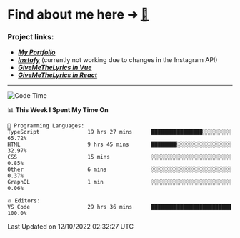# Find about me here ➜ [🧑](https://pauabella.dev)

### Project links:
- ***[My Portfolio](https://pauabella.dev)***
- ***[Instafy](https://instafy.me)*** (currently not working due to changes in the Instagram API)
- ***[GiveMeTheLyrics in Vue](https://lyrics.pauabella.dev)***
- ***[GiveMeTheLyrics in React](https://pauabella.dev/GiveMeTheLyrics)***

---
<!--START_SECTION:waka-->
![Code Time](http://img.shields.io/badge/Code%20Time-1%2C539%20hrs%204%20mins-blue)

📊 **This Week I Spent My Time On** 

```text
💬 Programming Languages: 
TypeScript               19 hrs 27 mins      ████████████████░░░░░░░░░   65.72% 
HTML                     9 hrs 45 mins       ████████░░░░░░░░░░░░░░░░░   32.97% 
CSS                      15 mins             ░░░░░░░░░░░░░░░░░░░░░░░░░   0.85% 
Other                    6 mins              ░░░░░░░░░░░░░░░░░░░░░░░░░   0.37% 
GraphQL                  1 min               ░░░░░░░░░░░░░░░░░░░░░░░░░   0.06%

🔥 Editors: 
VS Code                  29 hrs 36 mins      █████████████████████████   100.0%

```


 Last Updated on 12/10/2022 02:32:27 UTC
<!--END_SECTION:waka-->
